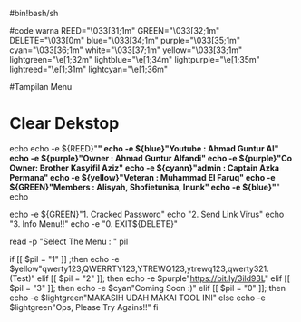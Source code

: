 #bin!bash/sh


#code warna
REED="\033[31;1m"
GREEN="\033[32;1m"
DELETE="\033[0m"
blue="\033[34;1m"
purple="\033[35;1m"
cyan="\033[36;1m"
white="\033[37;1m"
yellow="\033[33;1m"
lightgreen="\e[1;32m"
lightblue="\e[1;34m"
lightpurple="\e[1;35m"
lightreed="\e[1;31m"
lightcyan="\e[1;36m"

#Tampilan Menu


# Clear Dekstop



echo
echo -e ${REED}"____________________________________________________________"
echo -e ${blue}"Youtube : Ahmad Guntur Al"
echo -e ${purple}"Owner   : Ahmad Guntur Alfandi"
echo -e ${purple}"Co Owner: Brother Kasyifil Aziz"
echo -e ${cyann}"admin : Captain Azka Permana"
echo -e ${yellow}"Veteran : Muhammad El Faruq"
echo -e ${GREEN}"Members : Alisyah, Shofietunisa, Inunk"
echo -e ${blue}"____________________________________________________________"
echo

echo -e ${GREEN}"1. Cracked Password"
echo "2. Send Link Virus"
echo "3. Info Menu!!"
echo -e "0. EXIT${DELETE}"

read -p "Select The Menu : " pil

if [[ $pil = "1" ]] ;then
echo -e $yellow"qwerty123,QWERRTY123,YTREWQ123,ytrewq123,qwerty321. (Test)"
elif [[ $pil = "2" ]]; then
echo -e $purple"https://bit.ly/3ild93L"
elif [[ $pil = "3" ]]; then
echo -e $cyan"Coming Soon :)"
elif [[ $pil = "0" ]]; then
echo -e $lightgreen"MAKASIH UDAH MAKAI TOOL INI"
else
echo -e $lightgreen"Ops, Please Try Agains!!"
fi
